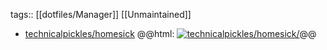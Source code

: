 tags:: [[dotfiles/Manager]] [[Unmaintained]]

- [technicalpickles/homesick](https://github.com/technicalpickles/homesick/)
  @@html: <a href="https://github.com/technicalpickles/homesick/"><img src="https://github-readme-stats-astronomer.vercel.app/api/pin/?username=technicalpickles&repo=homesick&theme=tokyonight" alt="technicalpickles/homesick/"/></a>@@